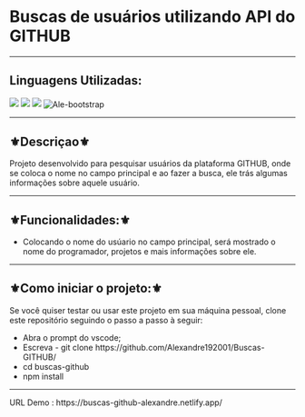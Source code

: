 


<h1>Buscas de usuários utilizando API do GITHUB</h1>
<hr>
<h2>Linguagens Utilizadas:</h2>

<div style="display: inline_block">
  <img src="https://img.shields.io/badge/HTML5-E34F26?style=for-the-badge&logo=html5&logoColor=white"></img> 
  <img src="https://img.shields.io/badge/Sass-CC6699?style=for-the-badge&logo=sass&logoColor=white"></img>
  <img src="https://img.shields.io/badge/JavaScript-F7DF1E?style=for-the-badge&logo=javascript&logoColor=black"></img>
  <img align="center" alt="Ale-bootstrap" src="https://img.shields.io/badge/Bootstrap-563D7C?style=for-the-badge&logo=bootstrap&logoColor=white">
</div>

<hr>
<h2>⚜️Descriçao⚜️</h2>
<p>Projeto desenvolvido para pesquisar usuários da plataforma GITHUB, onde se coloca o nome no campo principal e ao fazer a busca, ele trás algumas informações sobre aquele usuário.</p>
<hr>
<h2>⚜️Funcionalidades:⚜️</h2>
<ul>
<li>Colocando o nome do usúario no campo principal, será mostrado o nome do programador, projetos e mais informações sobre ele.</li>
</ul>
<hr>
<h2>⚜️Como iniciar o projeto:⚜️</h2>
<p>Se você quiser testar ou usar este projeto em sua máquina pessoal, clone este repositório seguindo o passo a passo à seguir:</p>
<ul>
<li>Abra o prompt do vscode;</li>
<li>Escreva - git clone https://github.com/Alexandre192001/Buscas-GITHUB/</li>
<li>cd buscas-github</li>
<li>npm install</li>
</ul>
<hr>
URL Demo :  https://buscas-github-alexandre.netlify.app/
